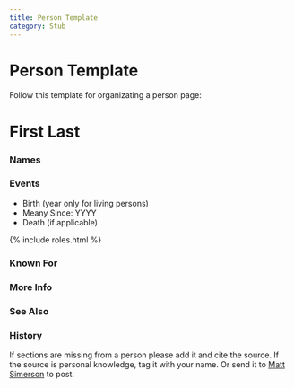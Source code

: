 ```yaml
---
title: Person Template
category: Stub
---
```

# Person Template

Follow this template for organizating a person page:

# First Last
### Names
### Events
- Birth (year only for living persons)
- Meany Since: YYYY
- Death (if applicable)

{% include roles.html %}
### Known For
### More Info
### See Also
### History

If sections are missing from a person please add it and cite the source. If the source is personal knowledge, tag it with your name. Or send it to [Matt Simerson](Matt-Simerson) to post.